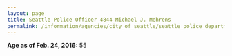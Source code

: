 ```yaml
---
layout: page
title: Seattle Police Officer 4844 Michael J. Mehrens
permalink: /information/agencies/city_of_seattle/seattle_police_department/copbook/4844/
---
```


**Age as of Feb. 24, 2016:** 55
